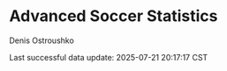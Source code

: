 # Advanced Soccer Statistics
Denis Ostroushko

<!-- gfm -->

Last successful data update: 2025-07-21 20:17:17 CST
